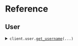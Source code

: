 # Reference
## User
<details><summary><code>client.user.<a href="src/seed/user/client.py">get_username</a>(...)</code></summary>
<dl>
<dd>

#### 🔌 Usage

<dl>
<dd>

<dl>
<dd>

```python
from seed import SeedQueryParameters
import uuid
import datetime
from seed.user import User
from seed.user import NestedUser
client = SeedQueryParameters(base_url="https://yourhost.com/path/to/api", )
client.user.get_username(limit=1, id=uuid.UUID("d5e9c84f-c2b2-4bf4-b4b0-7ffd7a9ffc32", ), date=datetime.date.fromisoformat("2023-01-15", ), deadline=datetime.datetime.fromisoformat("2024-01-15 09:30:00+00:00", ), bytes='SGVsbG8gd29ybGQh', user=User(name='name', tags=['tags', 'tags'], ), user_list=[User(name='name', tags=['tags', 'tags'], ), User(name='name', tags=['tags', 'tags'], )], optional_deadline=datetime.datetime.fromisoformat("2024-01-15 09:30:00+00:00", ), key_value={'keyValue': 'keyValue'}, optional_string='optionalString', nested_user=NestedUser(name='name', user=User(name='name', tags=['tags', 'tags'], ), ), optional_user=User(name='name', tags=['tags', 'tags'], ), exclude_user=User(name='name', tags=['tags', 'tags'], ), filter='filter', )

```
</dd>
</dl>
</dd>
</dl>

#### ⚙️ Parameters

<dl>
<dd>

<dl>
<dd>

**limit:** `int` 
    
</dd>
</dl>

<dl>
<dd>

**id:** `uuid.UUID` 
    
</dd>
</dl>

<dl>
<dd>

**date:** `dt.date` 
    
</dd>
</dl>

<dl>
<dd>

**deadline:** `dt.datetime` 
    
</dd>
</dl>

<dl>
<dd>

**bytes:** `str` 
    
</dd>
</dl>

<dl>
<dd>

**user:** `User` 
    
</dd>
</dl>

<dl>
<dd>

**user_list:** `typing.Sequence[User]` 
    
</dd>
</dl>

<dl>
<dd>

**key_value:** `typing.Dict[str, str]` 
    
</dd>
</dl>

<dl>
<dd>

**nested_user:** `NestedUser` 
    
</dd>
</dl>

<dl>
<dd>

**exclude_user:** `typing.Union[User, typing.Sequence[User]]` 
    
</dd>
</dl>

<dl>
<dd>

**filter:** `typing.Union[str, typing.Sequence[str]]` 
    
</dd>
</dl>

<dl>
<dd>

**optional_deadline:** `typing.Optional[dt.datetime]` 
    
</dd>
</dl>

<dl>
<dd>

**optional_string:** `typing.Optional[str]` 
    
</dd>
</dl>

<dl>
<dd>

**optional_user:** `typing.Optional[User]` 
    
</dd>
</dl>

<dl>
<dd>

**request_options:** `typing.Optional[RequestOptions]` — Request-specific configuration.
    
</dd>
</dl>
</dd>
</dl>


</dd>
</dl>
</details>

